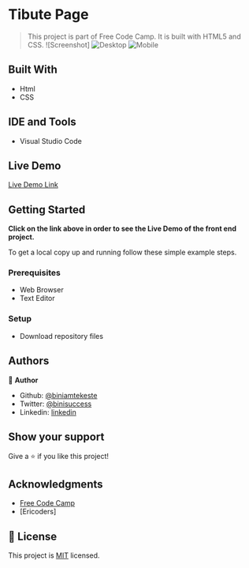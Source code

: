 # Tibute Page

> This project is part of Free Code Camp. It is built with HTML5 and CSS.
> ![Screenshot]
> ![Desktop](./img/app_screenshot_desktop.jpg)
> ![Mobile](./img/app_screenshot_mobile.jpg)

## Built With

- Html
- CSS

## IDE and Tools

- Visual Studio Code

## Live Demo

[Live Demo Link](https://rawcdn.githack.com/biniamtekeste/tributepage/2fef95d49e79176804c8fc850ec134c5a73e6df3/index.html)

## Getting Started

**Click on the link above in order to see the Live Demo of the front end project.**

To get a local copy up and running follow these simple example steps.

### Prerequisites

- Web Browser
- Text Editor

### Setup

- Download repository files

## Authors

👤 **Author**

- Github: [@biniamtekeste](https://github.com/biniamtekeste)
- Twitter: [@binisuccess](https://twitter.com/binisuccess)
- Linkedin: [linkedin]()

## Show your support

Give a ⭐️ if you like this project!

## Acknowledgments

- [Free Code Camp](https://www.freecodecamp.org/)
- [Ericoders]

## 📝 License

This project is [MIT](lic.url) licensed.
